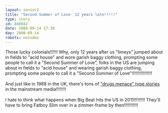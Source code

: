 ```yaml
---
layout: senior2
title: "Second Summer of Love- 12 years late!!!!!"
type: story
id: 840842
date: 2000-09-14 17:30
day: 2000-09-14
robots: noindex
---
```

Those lucky colonials!!!!!! Why, only 12 years after us "limeys" jumped about in fields to "acid house" and wore garish baggy clothing, prompting some people to call it a "Second Summer of Love", folks in the US are jumping about in fields to "acid house" and wearing garish baggy clothing, prompting some people to call it a "Second Summer of Love"!!!!!!!!!!!!!!!!<br/> <br/>And just like in 1988 in the UK, there's tons of <a href="http://www.newswatch.org/August2000%20stories/The%20Summer%20of%20MDMA%20082900.htm">"drugs menace" type stories</a> in the mainstream media!!!!!!!!<br/> <br/>I hate to think what happens when Big Beat hits the US in 2011!!!!!!!!! They'll have to bring Fatboy Slim over in a zimmer-frame by then!!!!!!!!!!!
